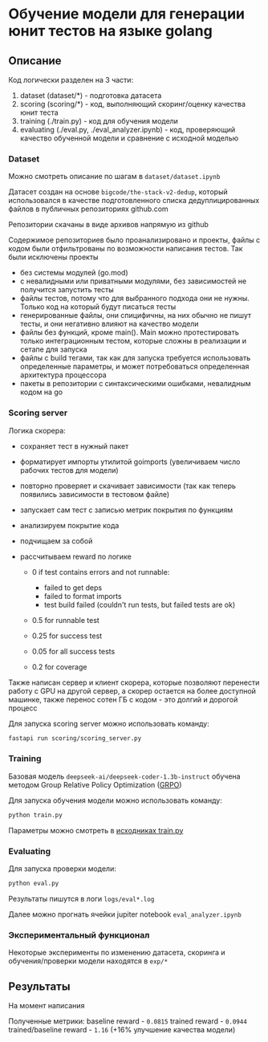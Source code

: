 # Обучение модели для генерации юнит тестов на языке golang

## Описание

Код логически разделен на 3 части:
1. dataset (dataset/*) - подготовка датасета
2. scoring (scoring/*) - код, выполняющий скоринг/оценку качества юнит теста
3. training (./train.py) - код для обучения модели
4. evaluating (./eval.py, ./eval_analyzer.ipynb) - код, проверяющий качество обученной модели и сравнение с исходной моделью

### Dataset

Можно смотреть описание по шагам в `dataset/dataset.ipynb`

Датасет создан на основе `bigcode/the-stack-v2-dedup`, который использовался в качестве подготовленного списка дедуплицированных файлов в публичных репозиториях github.com

Репозитории скачаны в виде архивов напрямую из github

Содержимое репозиториев было проанализировано и проекты, файлы с кодом были отфильтрованы по возможности написания тестов.
Так были исключены проекты
- без системы модулей (go.mod)
- с невалидными или приватными модулями, без зависимостей не получится запустить тесты
- файлы тестов, потому что для выбранного подхода они не нужны. Только код на который будут писаться тесты
- генерированные файлы, они спицифичны, на них обычно не пишут тесты, и они негативно влияют на качество модели
- файлы без функций, кроме main(). Main можно протестировать только интеграционным тестом, которые сложны в реализации и сетапе для запуска
- файлы с build тегами, так как для запуска требуется использовать определенные параметры, и может потребоваться определенная архитектура процессора
- пакеты в репозитории с синтаксическими ошибками, невалидным кодом на go

### Scoring server

Логика скорера:
- сохраняет тест в нужный пакет
- форматирует импорты утилитой goimports (увеличиваем число рабочих тестов для модели)
- повторно проверяет и скачивает зависимости (так как теперь появились зависимости в тестовом файле)
- запускает сам тест с записью метрик покрытия по функциям
- анализируем покрытие кода
- подчищаем за собой
- рассчитываем reward по логике

    - 0 if test contains errors and not runnable:
        - failed to get deps
        - failed to format imports
        - test build failed (couldn't run tests, but failed tests are ok)

    - 0.5 for runnable test
    - 0.25 for success test
    - 0.05 for all success tests
    - 0.2 for coverage

Также написан сервер и клиент скорера, которые позволяют перенести работу с GPU на другой сервер, а скорер остается на более доступной машинке, также перенос сотен ГБ с кодом - это долгий и дорогой процесс

Для запуска scoring server можно использовать команду:
```bash
fastapi run scoring/scoring_server.py
```


### Training

Базовая модель `deepseek-ai/deepseek-coder-1.3b-instruct` обучена методом Group Relative Policy Optimization ([GRPO](https://huggingface.co/docs/trl/main/grpo_trainer))

Для запуска обучения модели можно использовать команду:
```bash
python train.py
```

Параметры можно смотреть в [исходниках train.py](./train.py)

### Evaluating

Для запуска проверки модели:
```bash
python eval.py
```

Результаты пишутся в логи `logs/eval*.log`

Далее можно прогнать ячейки jupiter notebook `eval_analyzer.ipynb`

### Экспериментальный функционал

Некоторые эксперименты по изменению датасета, скоринга и обучения/проверки модели находятся в `exp/*`

## Результаты

На момент написания

Полученные метрики:
baseline reward -  `0.0815`
trained reward - `0.0944`
trained/baseline reward - `1.16` (+16% улучшение качества модели)